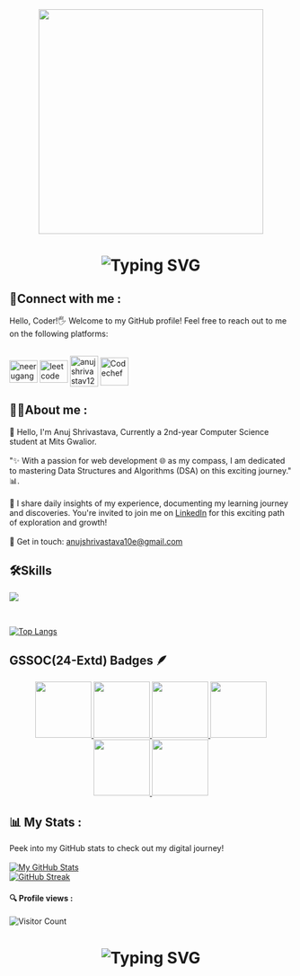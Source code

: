 <div id="header" align="center">
    <img src="https://miro.medium.com/v2/resize:fit:1400/1*4fNBO_UDYEVxM0E5T2FyJQ.gif"
    width="400" />
</div>
<div align="center">
    <h1>
        <img src="https://readme-typing-svg.herokuapp.com?font=Jetbrains+mono&size=25&duration=3500&color=4FC3F7&center=true&vCenter=true&width=450&lines=Hii..+I'm+Anuj;Welcome+to+my+Github+profile!;Passionate+about+Coding!;Exploring+new+technologies!;Let's+code+together!;Passionate+about+Coding!;"
            alt="Typing SVG" />
    </h1>
</div>

<h2>🔗Connect with me :</h2>

Hello, Coder!🖐️ Welcome to my GitHub profile! Feel free to reach out to me on the following platforms: <br> <br>
<p align="left">
    <a href="https://www.linkedin.com/in/anuj-shrivastava-949645299/" target="blank"><img align="center"
            src="https://raw.githubusercontent.com/rahuldkjain/github-profile-readme-generator/master/src/images/icons/Social/linked-in-alt.svg"
            alt="neerugangarh" height="40" width="50" /></a>
    <a href="https://leetcode.com/u/anujshrivastava10e/" target="blank"><img align="center"
                    src="https://cdn.iconscout.com/icon/free/png-512/leetcode-3628885-3030025.png" alt="leetcode" height="40"
                    width="50" /></a>
  <a href="https://www.hackerrank.com/anujshrivastav12" target="blank"><img align="center"
            src="https://raw.githubusercontent.com/rahuldkjain/github-profile-readme-generator/master/src/images/icons/Social/hackerrank.svg"
            alt="anujshrivastav12" height="55" width="50" /></a>
   <a href="https://www.codechef.com/users/mg0901cs231021" target="blank"><img align="center"
            src="https://yt3.googleusercontent.com/Lkx3tvgHdRADC3wXQ5TfJZRTeH4nboEPA_-eJChOZ6jRkOdY35lcg014Whj36rHFXhrHY1T_4cs=s900-c-k-c0x00ffffff-no-rj" alt="Codechef" height="50"
            width="50" /></a>


</p>


<h2>👩‍💻About me : </h2>
🌿 Hello, I'm Anuj Shrivastava, Currently a 2nd-year Computer Science student at Mits Gwalior.
<br><br>
"✨ With a passion for web development 🌐 as my compass, I am dedicated to mastering Data Structures and Algorithms (DSA)
on this exciting journey."
📊.
<br><br>
📅 I share daily insights of my experience, documenting my learning journey and discoveries. You're invited to join me on
<a href="https://www.linkedin.com/in/anuj-shrivastava-949645299/" target="new"> LinkedIn</a> for this exciting path of exploration and
growth!
<br><br>
📩 Get in touch:
<a href="mailto:anujshrivastava10e@gmail.com">anujshrivastava10e@gmail.com</a>
<br>
<h2>🛠️Skills</h2>
<p>
    <a href="https://skillicons.dev">
        <img margin="8px" src="https://skillicons.dev/icons?i=html,css,js,cpp" />
    </a>
</p>
<br>

[![Top
Langs](https://github-readme-stats.vercel.app/api/top-langs/?username=neeru24&layout=compact&theme=dark&langs_count=10&card_width=445)](https://github.com/anuraghazra/github-readme-stats)
## GSSOC(24-Extd) Badges 🪶
<div style='display:flex; align-items:center; gap: 10px;' align='center'><a href="https://gssoc.girlscript.tech/leaderboard">
<img src="https://raw.githubusercontent.com/GSSoC24/Postman-Challenge/main/docs/assets/Postman%20White.png" width="100px" height="100px" />
  <img src="https://raw.githubusercontent.com/GSSoC24/Postman-Challenge/main/docs/assets/1.png" width="100px" height="100px" />
  <img src="https://raw.githubusercontent.com/GSSoC24/Postman-Challenge/main/docs/assets/2.png" width="100px" height="100px" />
  <img src="https://raw.githubusercontent.com/GSSoC24/Postman-Challenge/main/docs/assets/3.png" width="100px" height="100px" />
  <img src="https://raw.githubusercontent.com/GSSoC24/Postman-Challenge/main/docs/assets/4.png" width="100px" height="100px" />
  <img src="https://raw.githubusercontent.com/GSSoC24/Postman-Challenge/main/docs/assets/5.png" width="100px" height="100px" />
</a>
</div>

## 📊 My Stats :
Peek into my GitHub stats to check out my digital journey! <br> <br>
[![My GitHub
Stats](https://github-readme-stats.vercel.app/api/?username=anujshrivastava01&count_private=true&theme=tokyonight&show_icons=true)](https://github.com/anujshrivastava01)
<br>
[![GitHub
Streak](https://github-readme-streak-stats.herokuapp.com?user=anujshrivastava01&theme=dark)](https://git.io/streak-stats)

#### 🔍 Profile views :
![Visitor Count](https://profile-counter.glitch.me/{anujshrivastava01}/count.svg)

<div align="center">
    <h1>
        <img src="https://readme-typing-svg.herokuapp.com?font=Jetbrains+mono&size=27&duration=3200&color=3E92CC&center=true&vCenter=true&width=650&lines=Enjoy+Coding..;Code+with+passion+,+create+with+purpose.;Commit+to+your+dreams+,+push+to+GitHub.;Craft+your+dreams+with+code.;Dream+big+,+code+bigger.."
            alt="Typing SVG" />
    </h1>
</div>

